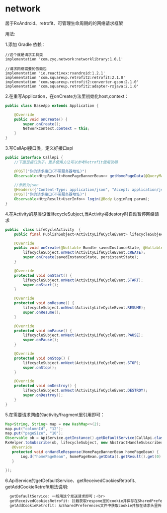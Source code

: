 # network
居于RxAndroid、retrofit、可管理生命周期的的网络请求框架


用法:

1.添加 Gradle 依赖：

    //这个就是请求工具类
    implementation 'com.zyq.network:networklibrary:1.0.1'
    
    //请求网络需要的依赖包
    implementation 'io.reactivex:rxandroid:1.2.1'
    implementation 'com.squareup.retrofit2:retrofit:2.1.0'
    implementation 'com.squareup.retrofit2:converter-gson:2.1.0'
    implementation 'com.squareup.retrofit2:adapter-rxjava:2.1.0'

2.在重写Application，在onCreate方法里初始化host,context：

~~~java
public class BaseApp extends Application {

    @Override
    public void onCreate() {
        super.onCreate();
        NetworkContext.context = this;
    }
}
~~~

3.写CallApi接口类，定义好接口api
~~~java
public interface CallApi {
    //下面是接口例子，更多使用方法可以参考Retrofit使用说明

    @POST("你的请求接口(不带服务器地址)")
    Observable<HttpResult<HomePageBannerBean>> getHomePageData(@QueryMap Map<String, String> params);
    
    //参数为json
    @Headers({"Content-Type: application/json", "Accept: application/json"})
    @POST("你的请求接口(不带服务器地址)")
    Observable<HttpResult<UserInfo>> login(@Body LoginReq param);
}
~~~

4.在Activity的基类设置lifecycleSubject,当Activity被destory时自动暂停网络请求
~~~java
public  class LifeCycleActivity  {
    public final PublishSubject<ActivityLifeCycleEvent> lifecycleSubject = PublishSubject.create();

    @Override
    public void onCreate(@Nullable Bundle savedInstanceState, @Nullable PersistableBundle persistentState) {
        lifecycleSubject.onNext(ActivityLifeCycleEvent.CREATE);
        super.onCreate(savedInstanceState, persistentState);
    }

    @Override
    protected void onStart() {
        lifecycleSubject.onNext(ActivityLifeCycleEvent.START);
        super.onStart();
    }

    @Override
    protected void onResume() {
        lifecycleSubject.onNext(ActivityLifeCycleEvent.RESUME);
        super.onResume();
    }

    @Override
    protected void onPause() {
        lifecycleSubject.onNext(ActivityLifeCycleEvent.PAUSE);
        super.onPause();
    }

    @Override
    protected void onStop() {
        lifecycleSubject.onNext(ActivityLifeCycleEvent.STOP);
        super.onStop();
    }

    @Override
    protected void onDestroy() {
        lifecycleSubject.onNext(ActivityLifeCycleEvent.DESTROY);
        super.onDestroy();
    }
}
~~~

5.在需要请求网络的activity/fragment里引用即可：
~~~java
Map<String, String> map = new HashMap<>(2);
map.put("columnId", "12");
map.put("pageSize", "10");
Observable ob = ApiService.getInstance().getDefaultService(CallApi.class, "服务器地址").getHomePageData(map);
RxHelper.toSubscribe(ob, lifecycleSubject, new AbstractHandleSubscriber<HomePageBannerBean>() {
   @Override
   protected void onHandleResponse(HomePageBannerBean homePageBean) {
       Log.d("homePageBean", homePageBean.getData().getResult().get(0).getContent());
   }
   
});
~~~ 

6.ApiService的getDefaultService、getReceivedCookiesRetrofit、getAddCookieRetrofit用法说明:<br>
~~~java
  getDefaultService: 一般用这个发送请求即可；<br>
  getReceivedCookiesRetrofit: 拦截获取respone里的cookie并保存在SharedPreferences中，文件为：zyq_token，value为:cookie；<br>
  getAddCookieRetrofit: 从SharedPreferences文件中获取cookie并放在请求头里传给服务器；<br>
~~~
                
                
